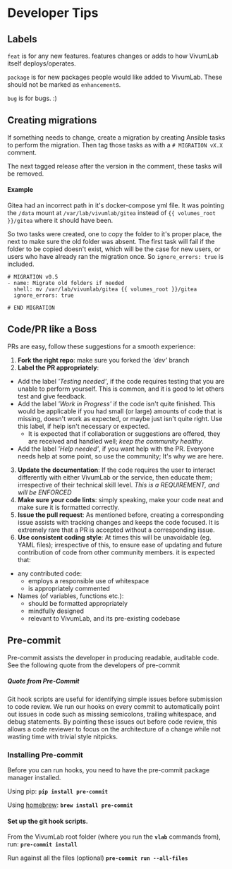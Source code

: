# Developer Tips

## Labels

`feat` is for any new features. features changes or adds to how VivumLab itself deploys/operates.

`package` is for new packages people would like added to VivumLab. These should not be marked as `enhancement`s.

`bug` is for bugs. :)

## Creating migrations

If something needs to change, create a migration by creating Ansible tasks to perform the migration.
Then tag those tasks as with a `# MIGRATION vX.X` comment.

The next tagged release after the version in the comment, these tasks will be removed.

#### Example

Gitea had an incorrect path in it's docker-compose yml file. It was pointing the `/data`
mount at `/var/lab/vivumlab/gitea` instead of `{{ volumes_root }}/gitea` where it should have been.

So two tasks were created, one to copy the folder to it's proper place, the next to make sure the
old folder was absent. The first task will fail if the folder to be copied doesn't exist, which
will be the case for new users, or users who have already ran the migration once. So `ignore_errors:
true` is included.

```
# MIGRATION v0.5
- name: Migrate old folders if needed
  shell: mv /var/lab/vivumlab/gitea {{ volumes_root }}/gitea
  ignore_errors: true

# END MIGRATION
```

## Code/PR like a Boss
PRs are easy, follow these suggestions for a smooth experience:
1. **Fork the right repo**: make sure you forked the *'dev'* branch
2. **Label the PR appropriately**:
  * Add the label *'Testing needed'*, if the code requires testing that you are unable to perform yourself. This is common, and it is good to let others test and give feedback.
  * Add the label *'Work in Progress'* if the code isn't quite finished. This would be applicable if you had small (or large) amounts of code that is missing, doesn't work as expected, or maybe just isn't quite right. Use this label, if help isn't necessary or expected.
    * It is expected that if collaboration or suggestions are offered, they are received and handled well; *keep the community healthy*.
  * Add the label *'Help needed'*, if you want help with the PR. Everyone needs help at some point, so use the community; It's why we are here.
3. **Update the documentation**: If the code requires the user to interact differently with either VivumLab or the service, then educate them; irrespective of their technical skill level. *This is a REQUIREMENT, and will be ENFORCED*
4. **Make sure your code lints**: simply speaking, make your code neat and make sure it is formatted correctly.
5. **Issue the pull request**: As mentioned before, creating a corresponding issue assists with tracking changes and keeps the code focused. It is extremely rare that a PR is accepted without a corresponding issue.
6. **Use consistent coding style**: At times this will be unavoidable (eg. YAML files); irrespective of this, to ensure ease of updating and future contribution of code from other community members. it is expected that:
* any contributed code:
  * employs a responsible use of whitespace
  * is appropriately commented
* Names (of variables, functions etc.):
  * should be formatted appropriately
  * mindfully designed
  * relevant to VivumLab, and its pre-existing codebase

## Pre-commit
Pre-commit assists the developer in producing readable, auditable code. See the following quote from the developers of pre-commit

##### Quote from Pre-Commit
Git hook scripts are useful for identifying simple issues before submission to code review. We run our hooks on every commit to automatically point out issues in code such as missing semicolons, trailing whitespace, and debug statements. By pointing these issues out before code review, this allows a code reviewer to focus on the architecture of a change while not wasting time with trivial style nitpicks.

### Installing Pre-commit

Before you can run hooks, you need to have the pre-commit package manager installed.

Using pip:
**`pip install pre-commit`**

Using [homebrew](https://brew.sh/):
**`brew install pre-commit`**

#### Set up the git hook scripts.
From the VivumLab root folder (where you run the **`vlab`** commands from), run:
**`pre-commit install`**

Run against all the files (optional)
**`pre-commit run --all-files`**

